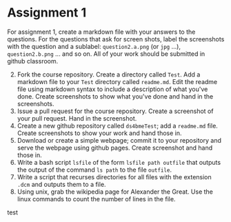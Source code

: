 # Assignment 1

For assignment 1, create a markdown file with your answers to the questions. For the questions that ask for screen shots, label the screenshots with the question and a sublabel: `question2.a.png` (or `jpg` ...), `question2.b.png` ... and so on. All of your work should be submitted in github classroom.



2. Fork the course repository. Create a directory called `Test`. Add a markdown file to your `Test` directory called `readme.md`. Edit the readme file using markdown syntax to include a description of what you've done. Create screenshots to show what you've done and hand in the screenshots.
3. Issue a pull request for the course repository. Create a screenshot of your pull request. Hand in the screenshot.
4. Create a new github repository called `ds4bmeTest`; add a `readme.md` file. Create screenshots to show your work and hand those in.
5. Download or create a simple webpage; commit it to your repository and serve the webpage using github pages. Create screenshot and hand those in.
6. Write a bash script `lsfile` of the form `lsfile path outfile` that outputs the output of the command `ls path` to the file `outfile`.
7. Write a script that recurses directories for all files with the extension `.dcm` and outputs them to a file.
1. Using unix, grab the wikipedia page for Alexander the Great. Use the linux commands to count the number of lines in the file.    

test
